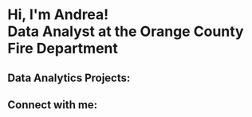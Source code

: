 <h1>Hi, I'm Andrea! <br/><a >Data Analyst at the Orange County Fire Department</a> 
  
<h2> Data Analytics Projects:</h2>


<h2> Connect with me:</h2>

[linkedin]: https://www.linkedin.com/in/andreallinas/

<!--
**joshmadakor1/joshmadakor1** is a ✨ _special_ ✨ repository because its `README.md` (this file) appears on your GitHub profile.

Here are some ideas to get you started:

- 🔭 I’m currently working on ...
- 🌱 I’m currently learning ...
- 👯 I’m looking to collaborate on ...
- 🤔 I’m looking for help with ...
- 💬 Ask me about ...
- 📫 How to reach me: ...
- 😄 Pronouns: ...
- ⚡ Fun fact: ...
-->
